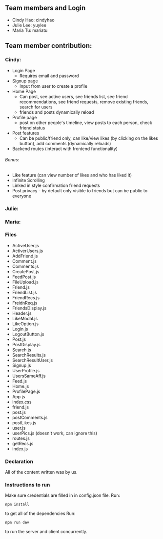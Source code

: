 ## Team members and Login

- Cindy Hao: cindyhao
- Julie Lee: yuylee
- Maria Tu: mariatu

## Team member contribution:

### Cindy:

- Login Page
  - Requires email and password
- Signup page
  - Input from user to create a profile
- Home Page
  - Can post, see active users, see friends list, see friend recommendations, see friend requests, remove existing friends, search for users
  - friends and posts dynamically reload
- Profile page
  - post on other people's timeline, view posts to each person, check friend status
- Post features
  - Can be public/friend only, can like/view likes (by clicking on the likes button), add comments (dynamically reloads)
- Backend routes (interact with frontend functionality)

###### Bonus:

- Like feature (can view number of likes and who has liked it)
- Infinite Scrolling
- Linked in style confirmation friend requests
- Post privacy - by default only visible to friends but can be public to everyone

### Julie:

### Maria:

### Files

- ActiveUser.js
- ActiverUsers.js
- AddFriend.js
- Comment.js
- Comments.js
- CreatePost.js
- FeedPost.js
- FileUpload.js
- Friend.js
- FriendList.js
- FriendRecs.js
- FreidnReq.js
- FriendsDisplay.js
- Header.js
- LikeModal.js
- LikeOption.js
- Login.js
- LogoutButton.js
- Post.js
- PostDisplay.js
- Search.js
- SearchResults.js
- SearchResultUser.js
- Signup.js
- UserProfile.js
- UsersSameAff.js
- Feed.js
- Home.js
- ProfilePage.js
- App.js
- index.css
- friend.js
- post.js
- postComments.js
- postLikes.js
- user.js
- userPics.js (doesn't work, can ignore this)
- routes.js
- getRecs.js
- index.js

### Declaration

All of the content written was by us.

### Instructions to run

Make sure credentials are filled in in config.json file.
Run:

```
npm install
```

to get all of the dependencies
Run:

```
npm run dev
```

to run the server and client concurrently.
